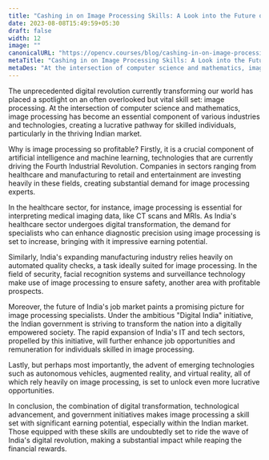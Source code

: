 ```yaml
---
title: "Cashing in on Image Processing Skills: A Look into the Future of the Indian Market"
date: 2023-08-08T15:49:59+05:30
draft: false
width: 12
image: ""
canonicalURL: "https://opencv.courses/blog/cashing-in-on-image-processing-skills-a-look-into-the-future-of-the-indian-market"
metaTitle: "Cashing in on Image Processing Skills: A Look into the Future of the Indian Market | OpenCV Courses"
metaDes: "At the intersection of computer science and mathematics, image processing has become an essential component of various industries and technologies, creating a lucrative pathway for skilled individuals, particularly in the thriving Indian market."
---
```



The unprecedented digital revolution currently transforming our world has placed a spotlight on an often overlooked but vital skill set: image processing. At the intersection of computer science and mathematics, image processing has become an essential component of various industries and technologies, creating a lucrative pathway for skilled individuals, particularly in the thriving Indian market.
            

            
Why is image processing so profitable? Firstly, it is a crucial component of artificial intelligence and machine learning, technologies that are currently driving the Fourth Industrial Revolution. Companies in sectors ranging from healthcare and manufacturing to retail and entertainment are investing heavily in these fields, creating substantial demand for image processing experts.
           

            
In the healthcare sector, for instance, image processing is essential for interpreting medical imaging data, like CT scans and MRIs. As India's healthcare sector undergoes digital transformation, the demand for specialists who can enhance diagnostic precision using image processing is set to increase, bringing with it impressive earning potential.
           

            
Similarly, India's expanding manufacturing industry relies heavily on automated quality checks, a task ideally suited for image processing. In the field of security, facial recognition systems and surveillance technology make use of image processing to ensure safety, another area with profitable prospects.
           

            
Moreover, the future of India's job market paints a promising picture for image processing specialists. Under the ambitious "Digital India" initiative, the Indian government is striving to transform the nation into a digitally empowered society. The rapid expansion of India's IT and tech sectors, propelled by this initiative, will further enhance job opportunities and remuneration for individuals skilled in image processing.
           

            
Lastly, but perhaps most importantly, the advent of emerging technologies such as autonomous vehicles, augmented reality, and virtual reality, all of which rely heavily on image processing, is set to unlock even more lucrative opportunities.
           

            
In conclusion, the combination of digital transformation, technological advancement, and government initiatives makes image processing a skill set with significant earning potential, especially within the Indian market. Those equipped with these skills are undoubtedly set to ride the wave of India's digital revolution, making a substantial impact while reaping the financial rewards.
           
